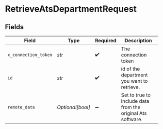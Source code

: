 # RetrieveAtsDepartmentRequest


## Fields

| Field                                                       | Type                                                        | Required                                                    | Description                                                 |
| ----------------------------------------------------------- | ----------------------------------------------------------- | ----------------------------------------------------------- | ----------------------------------------------------------- |
| `x_connection_token`                                        | *str*                                                       | :heavy_check_mark:                                          | The connection token                                        |
| `id`                                                        | *str*                                                       | :heavy_check_mark:                                          | id of the department you want to retrieve.                  |
| `remote_data`                                               | *Optional[bool]*                                            | :heavy_minus_sign:                                          | Set to true to include data from the original Ats software. |